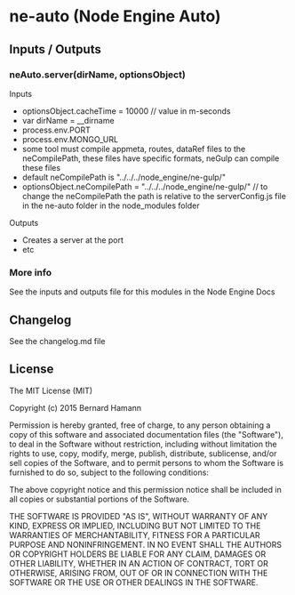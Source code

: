# ne-auto (Node Engine Auto)

## Inputs / Outputs

### neAuto.server(dirName, optionsObject)

Inputs
- optionsObject.cacheTime = 10000 // value in m-seconds
- var dirName = __dirname
- process.env.PORT
- process.env.MONGO_URL
- some tool must compile appmeta, routes, dataRef files to the neCompilePath, these files have specific formats, neGulp can compile these files 
- default neCompilePath is "../../../node_engine/ne-gulp/"
- optionsObject.neCompilePath = "../../../node_engine/ne-gulp/" // to change the neCompilePath the path is relative to the serverConfig.js file in the ne-auto folder in the node_modules folder

Outputs
- Creates a server at the port 
- etc


### More info

See the inputs and outputs file for this modules in the Node Engine Docs


## Changelog

See the changelog.md file


## License 

The MIT License (MIT)

Copyright (c) 2015 Bernard Hamann

Permission is hereby granted, free of charge, to any person obtaining a copy
of this software and associated documentation files (the "Software"), to deal
in the Software without restriction, including without limitation the rights
to use, copy, modify, merge, publish, distribute, sublicense, and/or sell
copies of the Software, and to permit persons to whom the Software is
furnished to do so, subject to the following conditions:

The above copyright notice and this permission notice shall be included in
all copies or substantial portions of the Software.

THE SOFTWARE IS PROVIDED "AS IS", WITHOUT WARRANTY OF ANY KIND, EXPRESS OR
IMPLIED, INCLUDING BUT NOT LIMITED TO THE WARRANTIES OF MERCHANTABILITY,
FITNESS FOR A PARTICULAR PURPOSE AND NONINFRINGEMENT. IN NO EVENT SHALL THE
AUTHORS OR COPYRIGHT HOLDERS BE LIABLE FOR ANY CLAIM, DAMAGES OR OTHER
LIABILITY, WHETHER IN AN ACTION OF CONTRACT, TORT OR OTHERWISE, ARISING FROM,
OUT OF OR IN CONNECTION WITH THE SOFTWARE OR THE USE OR OTHER DEALINGS IN
THE SOFTWARE.